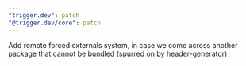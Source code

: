 ```yaml
---
"trigger.dev": patch
"@trigger.dev/core": patch
---
```


Add remote forced externals system, in case we come across another package that cannot be bundled (spurred on by header-generator)
